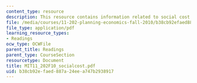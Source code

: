 ```yaml
---
content_type: resource
description: This resource contains information related to social cost of carbon.
file: /media/courses/11-202-planning-economics-fall-2010/b38cb92efaed887a24eea747b2938917_MIT11_202F10_socialcost.pdf
file_type: application/pdf
learning_resource_types:
- Readings
ocw_type: OCWFile
parent_title: Readings
parent_type: CourseSection
resourcetype: Document
title: MIT11_202F10_socialcost.pdf
uid: b38cb92e-faed-887a-24ee-a747b2938917
---
```

